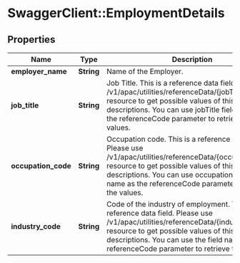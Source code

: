# SwaggerClient::EmploymentDetails

## Properties
Name | Type | Description | Notes
------------ | ------------- | ------------- | -------------
**employer_name** | **String** | Name of the Employer. | [optional] 
**job_title** | **String** | Job Title. This is a reference data field. Please use /v1/apac/utilities/referenceData/{jobTitle} resource to get possible values of this field with descriptions. You can use jobTitle field name as the referenceCode parameter to retrieve the values. | [optional] 
**occupation_code** | **String** | Occupation code. This is a reference data field. Please use /v1/apac/utilities/referenceData/{occupationCode} resource to get possible values of this field with descriptions. You can use occupationCode field name as the referenceCode parameter to retrieve the values. | [optional] 
**industry_code** | **String** | Code of the industry of employment. This is a reference data field. Please use /v1/apac/utilities/referenceData/{industryCode} resource to get possible values of this field with descriptions. You can use the field name as the referenceCode parameter to retrieve the values. | [optional] 

